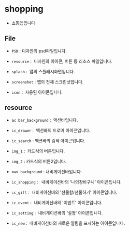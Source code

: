 # shopping

* 쇼핑앱입니다

 ## File
 
 * `PSD` : 디자인의 psd파일입니다.
 
 * `resource` :  디자인의 아이콘, 버튼 등 리소스 파일입니다.
 
 * `splash` :  앱의 스플래시화면입니다.
 
 * `screenshot` : 앱의 전체 스크린샷입니다.
 
 * `icon` :  사용된 아이콘입니다. 

 ## resource
 
 * `ac bar_background` :  액션바입니다.
 
 * `ic_drawer` :  액션바의 드로어 아이콘입니다.
 
 * `ic_search` :  액션바의 검색 아이콘입니다.
 
 * `img_1` :  카드식의 버튼입니다.
 
 * `img_2` :  카드식의 버튼2입니다.
 
 * `nav_background` : 내비게이션바입니다.
 
 * `ic_shopping` :   내비게이션바의 '나의장바구니' 아이콘입니다.
 
 * `ic_gift` :  내비게이션바의 '선물함/선물하기' 아이콘입니다.
 
 * `ic_event` :  내비게이션바의 '이벤트' 아이콘입니다.
 
 * `ic_setting` :  내비게이션바의 '설정' 아이콘입니다.
 
 * `ic_new` :  내비게이션바의 새로운 알림을 표시하는 아이콘입니다.
 
